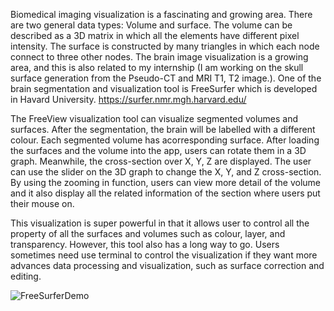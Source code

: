 
Biomedical imaging visualization is a fascinating and growing area. There are two general data types: Volume and surface.
The volume can be described as a 3D matrix in which all the elements have different pixel intensity.
The surface is constructed by many triangles in which each node connect to three other nodes.
The brain image visualization is a growing area, and this is also related to my internship 
(I am working on the skull surface generation from the Pseudo-CT and MRI T1, T2 image.). 
One of the brain
segmentation and visualization tool is FreeSurfer which is developed in Havard University. https://surfer.nmr.mgh.harvard.edu/

The FreeView visualization tool can visualize segmented volumes and surfaces. After the segmentation, the brain will be labelled with a different colour. 
Each segmented volume has acorresponding surface. After loading the surfaces and the volume into the app, users can rotate them in a 3D graph. Meanwhile, 
the cross-section over X, Y, Z are displayed.
The user can use the slider on the 3D graph to change the X, Y, and Z cross-section. By using the zooming in function, users can view more detail of the
volume and it also display all the related information of the section where users put their mouse on.

This visualization is super powerful in that it allows user to control all the property of all the surfaces and volumes such as colour, layer, and transparency.
However, this tool also has a long way to go. Users sometimes need use terminal to control the visualization if they want more advances data processing and visualization, such as
surface correction and editing.


![FreeSurferDemo](https://user-images.githubusercontent.com/59973823/107198604-49a4ac00-69c3-11eb-884c-122285e17c12.png)


